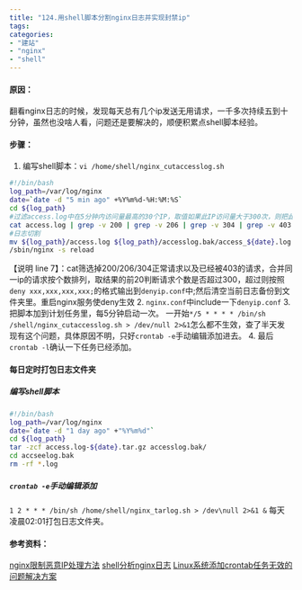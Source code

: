 ```yaml
---
title: "124.用shell脚本分割nginx日志并实现封禁ip"
tags: 
categories: 
- "建站"
- "nginx"
- "shell"
---
```


#### 原因：
翻看nginx日志的时候，发现每天总有几个ip发送无用请求，一千多次持续五到十分钟，虽然也没啥人看，问题还是要解决的，顺便积累点shell脚本经验。

#### 步骤：
1. 编写shell脚本：`vi /home/shell/nginx_cutaccesslog.sh`
``` BASH
#!/bin/bash
log_path=/var/log/nginx
date=`date -d "5 min ago" +%Y%m%d-%H:%M:%S`
cd ${log_path}
#过滤access.log中在5分钟内访问量最高的30个IP，取值如果此IP访问量大于300次，则把此IP放入黑名单
cat access.log | grep -v 200 | grep -v 206 | grep -v 304 | grep -v 403 | awk '{print $1}' | sort | uniq -c | sort -rn | head -20 | awk '{if($1>300) print "deny " $2";"}' >> /etc/nginx/conf.d/denyip.conf
#日志切割
mv ${log_path}/access.log ${log_path}/accesslog.bak/access_${date}.log
/sbin/nginx -s reload
```
【说明 line 7】：cat筛选掉200/206/304正常请求以及已经被403的请求，合并同一ip的请求按个数排列，取结果的前20判断请求个数是否超过300，超过则按照`deny xxx,xxx,xxx,xxx;`的格式输出到`denyip.conf`中;然后清空当前日志备份到文件夹里。重启nginx服务使deny生效
2. `nginx.conf`中include一下`denyip.conf`
3. 把脚本加到计划任务里，每5分钟启动一次。
	一开始`*/5 * * * * /bin/sh /shell/nginx_cutaccesslog.sh > /dev/null 2>&1`怎么都不生效，查了半天发现有这个问题，具体原因不明，只好`crontab -e`手动编辑添加进去。
4. 最后`crontab -l`确认一下任务已经添加。


#### 每日定时打包日志文件夹
##### 编写shell脚本
``` BASH
#!/bin/bash
log_path=/var/log/nginx
date=`date -d "1 day ago" +"%Y%m%d"`
cd ${log_path}
tar -zcf access.log-${date}.tar.gz accesslog.bak/
cd accseelog.bak
rm -rf *.log
```

##### `crontab -e`手动编辑添加
`1 2 * * * /bin/sh /home/shell/nginx_tarlog.sh > /dev\null 2>&1 &`
每天凌晨02:01打包日志文件夹。


#### 参考资料：
[nginx限制恶意IP处理方法](https://www.cnblogs.com/uvwill/p/10795821.html)
[shell分析nginx日志](https://blog.csdn.net/huapeng_guo/article/details/84986136)
[Linux系统添加crontab任务无效的问题解决方案](https://blog.csdn.net/diyiday/article/details/80887502)